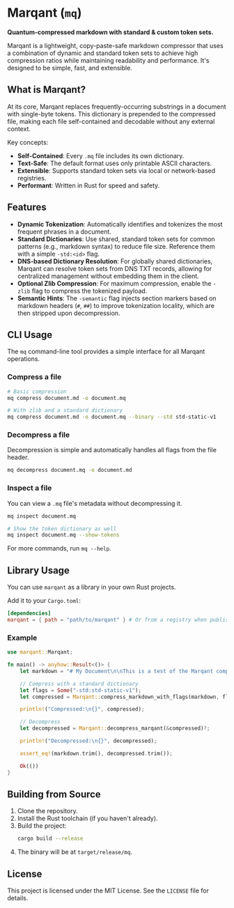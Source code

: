# Marqant (`mq`)

**Quantum-compressed markdown with standard & custom token sets.**

Marqant is a lightweight, copy-paste-safe markdown compressor that uses a combination of dynamic and standard token sets to achieve high compression ratios while maintaining readability and performance. It's designed to be simple, fast, and extensible.

## What is Marqant?

At its core, Marqant replaces frequently-occurring substrings in a document with single-byte tokens. This dictionary is prepended to the compressed file, making each file self-contained and decodable without any external context.

Key concepts:
- **Self-Contained**: Every `.mq` file includes its own dictionary.
- **Text-Safe**: The default format uses only printable ASCII characters.
- **Extensible**: Supports standard token sets via local or network-based registries.
- **Performant**: Written in Rust for speed and safety.

## Features

- **Dynamic Tokenization**: Automatically identifies and tokenizes the most frequent phrases in a document.
- **Standard Dictionaries**: Use shared, standard token sets for common patterns (e.g., markdown syntax) to reduce file size. Reference them with a simple `-std:<id>` flag.
- **DNS-based Dictionary Resolution**: For globally shared dictionaries, Marqant can resolve token sets from DNS TXT records, allowing for centralized management without embedding them in the client.
- **Optional Zlib Compression**: For maximum compression, enable the `-zlib` flag to compress the tokenized payload.
- **Semantic Hints**: The `-semantic` flag injects section markers based on markdown headers (`#`, `##`) to improve tokenization locality, which are then stripped upon decompression.

## CLI Usage

The `mq` command-line tool provides a simple interface for all Marqant operations.

### Compress a file

```bash
# Basic compression
mq compress document.md -o document.mq

# With zlib and a standard dictionary
mq compress document.md -o document.mq --binary --std std-static-v1
```

### Decompress a file

Decompression is simple and automatically handles all flags from the file header.

```bash
mq decompress document.mq -o document.md
```

### Inspect a file

You can view a `.mq` file's metadata without decompressing it.

```bash
mq inspect document.mq

# Show the token dictionary as well
mq inspect document.mq --show-tokens
```

For more commands, run `mq --help`.

## Library Usage

You can use `marqant` as a library in your own Rust projects.

Add it to your `Cargo.toml`:
```toml
[dependencies]
marqant = { path = "path/to/marqant" } # Or from a registry when published
```

### Example

```rust
use marqant::Marqant;

fn main() -> anyhow::Result<()> {
    let markdown = "# My Document\n\nThis is a test of the Marqant compression system.\n";

    // Compress with a standard dictionary
    let flags = Some("-std:std-static-v1");
    let compressed = Marqant::compress_markdown_with_flags(markdown, flags)?;

    println!("Compressed:\n{}", compressed);

    // Decompress
    let decompressed = Marqant::decompress_marqant(&compressed)?;

    println!("Decompressed:\n{}", decompressed);

    assert_eq!(markdown.trim(), decompressed.trim());

    Ok(())
}
```

## Building from Source

1.  Clone the repository.
2.  Install the Rust toolchain (if you haven't already).
3.  Build the project:
    ```bash
    cargo build --release
    ```
4.  The binary will be at `target/release/mq`.

## License

This project is licensed under the MIT License. See the `LICENSE` file for details.
